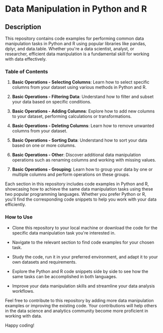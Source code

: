 # Data Manipulation in Python and R

## Description

This repository contains code examples for performing common data manipulation tasks in Python and R using popular libraries like pandas, dplyr, and data.table. Whether you're a data scientist, analyst, or researcher, efficient data manipulation is a fundamental skill for working with data effectively.

### Table of Contents

1.  **Basic Operations - Selecting Columns**: Learn how to select specific columns from your dataset using various methods in Python and R.

2.  **Basic Operations - Filtering Data**: Understand how to filter and subset your data based on specific conditions.

3.  **Basic Operations - Adding Columns**: Explore how to add new columns to your dataset, performing calculations or transformations.

4.  **Basic Operations - Deleting Columns**: Learn how to remove unwanted columns from your dataset.

5.  **Basic Operations - Sorting Data**: Understand how to sort your data based on one or more columns.

6.  **Basic Operations - Other**: Discover additional data manipulation operations such as renaming columns and working with missing values.

7.  **Basic Operations - Grouping**: Learn how to group your data by one or multiple columns and perform operations on these groups.

Each section in this repository includes code examples in Python and R, showcasing how to achieve the same data manipulation tasks using these two popular programming languages. Whether you prefer Python or R, you'll find the corresponding code snippets to help you work with your data efficiently.

### How to Use

-   Clone this repository to your local machine or download the code for the specific data manipulation task you're interested in.

-   Navigate to the relevant section to find code examples for your chosen task.

-   Study the code, run it in your preferred environment, and adapt it to your own datasets and requirements.

-   Explore the Python and R code snippets side by side to see how the same tasks can be accomplished in both languages.

-   Improve your data manipulation skills and streamline your data analysis workflows.

Feel free to contribute to this repository by adding more data manipulation examples or improving the existing code. Your contributions will help others in the data science and analytics community become more proficient in working with data.

Happy coding!
